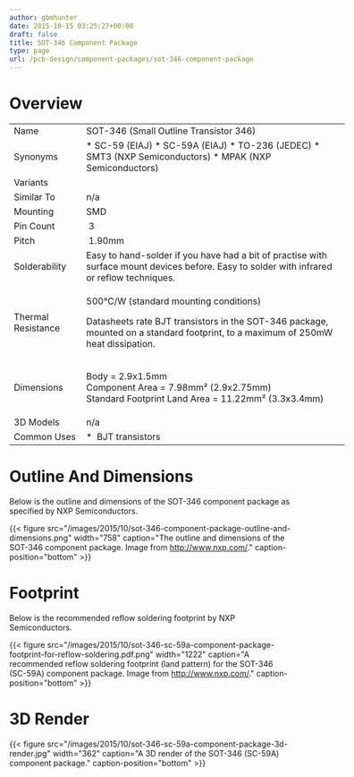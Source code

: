 ```yaml
---
author: gbmhunter
date: 2015-10-15 03:25:27+00:00
draft: false
title: SOT-346 Component Package
type: page
url: /pcb-design/component-packages/sot-346-component-package
---
```


# Overview

<table style="width: 600px;" ><tbody ><tr >
<td >Name
</td>
<td >SOT-346 (Small Outline Transistor 346)
</td></tr><tr >
<td >Synonyms
</td>
<td >  * SC-59 (EIAJ)  * SC-59A (EIAJ)  * TO-236 (JEDEC)  * SMT3 (NXP Semiconductors)  * MPAK (NXP Semiconductors)
</td></tr><tr >
<td >Variants
</td>
<td > 
</td></tr><tr >
<td >Similar To
</td>
<td >n/a
</td></tr><tr >
<td >Mounting
</td>
<td >SMD
</td></tr><tr >
<td >Pin Count
</td>
<td > 3
</td></tr><tr >
<td >Pitch
</td>
<td > 1.90mm
</td></tr><tr >
<td >Solderability
</td>
<td >Easy to hand-solder if you have had a bit of practise with surface mount devices before. Easy to solder with infrared or reflow techniques.
</td></tr><tr >
<td >Thermal Resistance
</td>
<td >

500°C/W (standard mounting conditions)

Datasheets rate BJT transistors in the SOT-346 package, mounted on a standard footprint, to a maximum of 250mW heat dissipation.

</td></tr><tr >
<td >Dimensions
</td>
<td >

Body = 2.9x1.5mm  
Component Area = 7.98mm² (2.9x2.75mm)  
Standard Footprint Land Area = 11.22mm² (3.3x3.4mm)

</td></tr><tr >
<td >3D Models
</td>
<td >n/a
</td></tr><tr >
<td >Common Uses
</td>
<td >  *  BJT transistors
</td></tr></tbody></table>

# Outline And Dimensions

Below is the outline and dimensions of the SOT-346 component package as specified by NXP Semiconductors.

{{< figure src="/images/2015/10/sot-346-component-package-outline-and-dimensions.png" width="758" caption="The outline and dimensions of the SOT-346 component package. Image from http://www.nxp.com/." caption-position="bottom" >}}

# Footprint

Below is the recommended reflow soldering footprint by NXP Semiconductors.

{{< figure src="/images/2015/10/sot-346-sc-59a-component-package-footprint-for-reflow-soldering.pdf.png" width="1222" caption="A recommended reflow soldering footprint (land pattern) for the SOT-346 (SC-59A) component package. Image from http://www.nxp.com/." caption-position="bottom" >}}

# 3D Render

{{< figure src="/images/2015/10/sot-346-sc-59a-component-package-3d-render.jpg" width="362" caption="A 3D render of the SOT-346 (SC-59A) component package." caption-position="bottom" >}}
